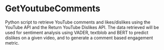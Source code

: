 # GetYoutubeComments

Python script to retrieve YouTube comments and likes/dislikes using the YouTube API and the Return YouTube Dislikes API. The data retrieved will be used for sentiment analysis using VADER, textblob and BERT to predict dislikes on a given video, and to generate a comment based engagement metric. 
